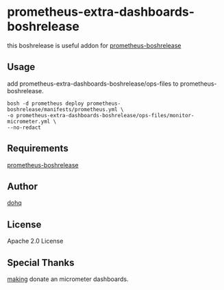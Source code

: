 # prometheus-extra-dashboards-boshrelease
this boshrelease is useful addon for [prometheus-boshrelease](https://github.com/cloudfoundry-community/prometheus-boshrelease)


## Usage
add prometheus-extra-dashboards-boshrelease/ops-files to prometheus-boshrelease.  
```
bosh -d prometheus deploy prometheus-boshrelease/manifests/prometheus.yml \
-o prometheus-extra-dashboards-boshrelease/ops-files/monitor-micrometer.yml \
--no-redact

```

## Requirements
[prometheus-boshrelease](https://github.com/cloudfoundry-community/prometheus-boshrelease)

## Author
[dohq](https://github.com/dohq)

## License
Apache 2.0 License

## Special Thanks
[making](https://github.com/making) donate an micrometer dashboards.
